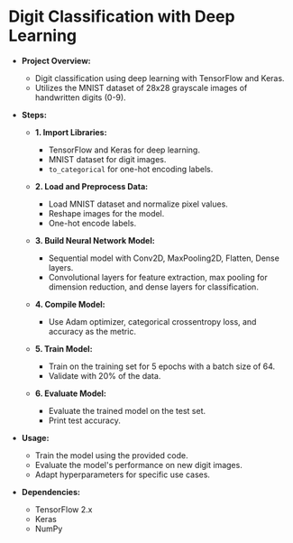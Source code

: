 #  Digit Classification with Deep Learning

- **Project Overview:**
  - Digit classification using deep learning with TensorFlow and Keras.
  - Utilizes the MNIST dataset of 28x28 grayscale images of handwritten digits (0-9).

- **Steps:**
  - **1. Import Libraries:**
    - TensorFlow and Keras for deep learning.
    - MNIST dataset for digit images.
    - `to_categorical` for one-hot encoding labels.

  - **2. Load and Preprocess Data:**
    - Load MNIST dataset and normalize pixel values.
    - Reshape images for the model.
    - One-hot encode labels.

  - **3. Build Neural Network Model:**
    - Sequential model with Conv2D, MaxPooling2D, Flatten, Dense layers.
    - Convolutional layers for feature extraction, max pooling for dimension reduction, and dense layers for classification.

  - **4. Compile Model:**
    - Use Adam optimizer, categorical crossentropy loss, and accuracy as the metric.

  - **5. Train Model:**
    - Train on the training set for 5 epochs with a batch size of 64.
    - Validate with 20% of the data.

  - **6. Evaluate Model:**
    - Evaluate the trained model on the test set.
    - Print test accuracy.

- **Usage:**
  - Train the model using the provided code.
  - Evaluate the model's performance on new digit images.
  - Adapt hyperparameters for specific use cases.

- **Dependencies:**
  - TensorFlow 2.x
  - Keras
  - NumPy

